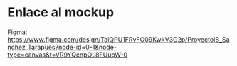 # Enlace al mockup

Figma: https://www.figma.com/design/TaiQPU1FRvFO09KwkV3G2p/ProyectoIB_Sanchez_Tarapues?node-id=0-1&node-type=canvas&t=VR9YQcnpOL8FUubW-0
